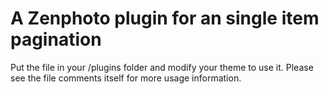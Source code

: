 A Zenphoto plugin for an single item pagination
===============================================================
Put the file in your /plugins folder and modify your theme to use it. Please see the file comments itself for more usage information.